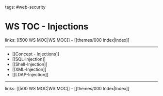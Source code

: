 tags: #web-security

# WS TOC - Injections

links: [[500 WS MOC|WS MOC]] - [[themes/000 Index|Index]]

---

- [[Concept - Injections]]
- [[SQL-Injection]]
- [[Shell-Injection]]
- [[XML-Injection]]
- [[LDAP-Injection]]

---
links: [[500 WS MOC|WS MOC]] - [[themes/000 Index|Index]]